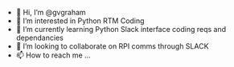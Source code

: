 - 👋 Hi, I’m @gvgraham
- 👀 I’m interested in Python RTM Coding
- 🌱 I’m currently learning Python Slack interface coding reqs and dependancies
- 💞️ I’m looking to collaborate on RPI comms through SLACK
- 📫 How to reach me ...

<!---
gvgraham/gvgraham is a ✨ special ✨ repository because its `README.md` (this file) appears on your GitHub profile.
You can click the Preview link to take a look at your changes.
--->
